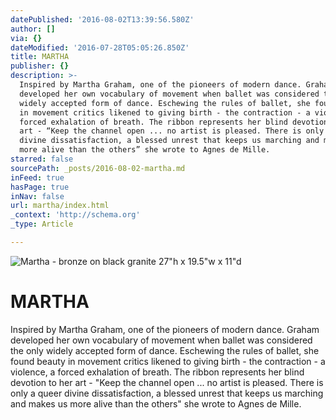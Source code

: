 ```yaml
---
datePublished: '2016-08-02T13:39:56.580Z'
author: []
via: {}
dateModified: '2016-07-28T05:05:26.850Z'
title: MARTHA
publisher: {}
description: >-
  Inspired by Martha Graham, one of the pioneers of modern dance. Graham
  developed her own vocabulary of movement when ballet was considered the only
  widely accepted form of dance. Eschewing the rules of ballet, she found beauty
  in movement critics likened to giving birth - the contraction - a violence, a
  forced exhalation of breath. The ribbon represents her blind devotion to her
  art - “Keep the channel open ... no artist is pleased. There is only a queer
  divine dissatisfaction, a blessed unrest that keeps us marching and makes us
  more alive than the others” she wrote to Agnes de Mille.
starred: false
sourcePath: _posts/2016-08-02-martha.md
inFeed: true
hasPage: true
inNav: false
url: martha/index.html
_context: 'http://schema.org'
_type: Article

---
```

![Martha - bronze on black granite                                                                    27"h x 19.5"w x 11"d](https://s3-us-west-2.amazonaws.com/the-grid-img/p/2a11347d6b2c863556bc03e71728ddc52aa98ab2.jpg)

# **MARTHA**

Inspired by Martha Graham, one of the pioneers of modern dance. Graham developed her own vocabulary of movement when ballet was considered the only widely accepted form of dance. Eschewing the rules of ballet, she found beauty in movement critics likened to giving birth - the contraction - a violence, a forced exhalation of breath. The ribbon represents her blind devotion to her art - "Keep the channel open ... no artist is pleased. There is only a queer divine dissatisfaction, a blessed unrest that keeps us marching and makes us more alive than the others" she wrote to Agnes de Mille.